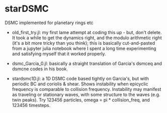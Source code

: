# starDSMC
DSMC implemented for planetary rings etc

- old_first_try.jl: my first lame attempt at coding this up - but, don't delete. It took a while to get the dynamics right, and the modulo arithmetic right (it's a bit more tricky than you think); this is basically cut-and-pasted from a jupyter julia notebook where I spent a long time experimenting and satisfying myself that it worked properly.

- dsmc_Garcia_0.jl: basically a straight translation of Garcia's dsmceq and dsmcne codes in his book.

- stardsmc1D.jl: a 1D DSMC code based tightly on Garcia's, but with periodic BC and coriolis & shear. Shows instability when epicyclic frequency is comparable to collision frequency. Instability may manifest as traveling or stationary waves, with some structure to the waves (e.g. twin peaks). Try 123456 particles, omega = pi * collision_freq, and 123456 timesteps.

